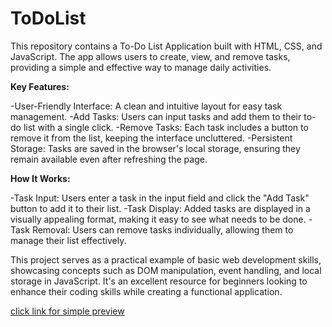 # ToDoList
This repository contains a To-Do List Application built with HTML, CSS, and JavaScript. The app allows users to create, view, and remove tasks, providing a simple and effective way to manage daily activities.

<b>Key Features:</b>

-User-Friendly Interface: A clean and intuitive layout for easy task management.
-Add Tasks: Users can input tasks and add them to their to-do list with a single click.
-Remove Tasks: Each task includes a button to remove it from the list, keeping the interface uncluttered.
-Persistent Storage: Tasks are saved in the browser's local storage, ensuring they remain available even after refreshing the page.

<b>How It Works:</b>

-Task Input: Users enter a task in the input field and click the "Add Task" button to add it to their list.
-Task Display: Added tasks are displayed in a visually appealing format, making it easy to see what needs to be done.
-Task Removal: Users can remove tasks individually, allowing them to manage their list effectively.

This project serves as a practical example of basic web development skills, showcasing concepts such as DOM manipulation, event handling, and local storage in JavaScript. It's an excellent resource for beginners looking to enhance their coding skills while creating a functional application. 

[click link for simple preview](file:///C:/Users/BDC%20Computer/OneDrive/Desktop/Jaco/Angie%20Printing/TO%20DO%20list%20bit%20perview.html)
